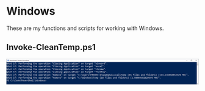 # Windows

These are my functions and scripts for working with Windows.

Invoke-CleanTemp.ps1
--------------------

![alt text](https://github.com/FredrikWall/PowerShell/blob/master/windows/invoke-CleanTemp.png?raw=true)



